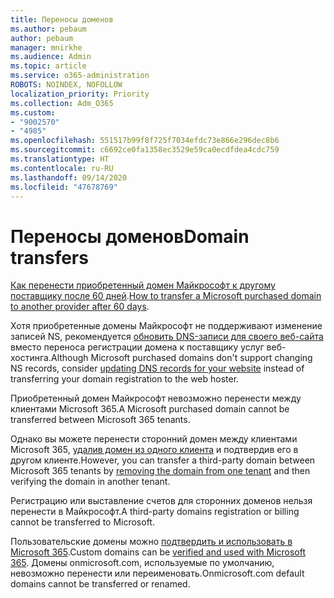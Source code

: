 ```yaml
---
title: Переносы доменов
ms.author: pebaum
author: pebaum
manager: mnirkhe
ms.audience: Admin
ms.topic: article
ms.service: o365-administration
ROBOTS: NOINDEX, NOFOLLOW
localization_priority: Priority
ms.collection: Adm_O365
ms.custom:
- "9002570"
- "4985"
ms.openlocfilehash: 551517b99f8f725f7034efdc73e866e296dec8b6
ms.sourcegitcommit: c6692ce0fa1358ec3529e59ca0ecdfdea4cdc759
ms.translationtype: HT
ms.contentlocale: ru-RU
ms.lasthandoff: 09/14/2020
ms.locfileid: "47678769"
---
```

# <a name="domain-transfers"></a><span data-ttu-id="4eb95-102">Переносы доменов</span><span class="sxs-lookup"><span data-stu-id="4eb95-102">Domain transfers</span></span>

<span data-ttu-id="4eb95-103">[Как перенести приобретенный домен Майкрософт к другому поставщику после 60 дней](https://docs.microsoft.com/microsoft-365/admin/get-help-with-domains/transfer-a-domain-from-microsoft-to-another-host).</span><span class="sxs-lookup"><span data-stu-id="4eb95-103">[How to transfer a Microsoft purchased domain to another provider after 60 days](https://docs.microsoft.com/microsoft-365/admin/get-help-with-domains/transfer-a-domain-from-microsoft-to-another-host).</span></span>

<span data-ttu-id="4eb95-104">Хотя приобретенные домены Майкрософт не поддерживают изменение записей NS, рекомендуется [обновить DNS-записи для своего веб-сайта](https://docs.microsoft.com/microsoft-365/admin/dns/update-dns-records-to-retain-current-hosting-provider?view=o365-worldwide) вместо переноса регистрации домена к поставщику услуг веб-хостинга.</span><span class="sxs-lookup"><span data-stu-id="4eb95-104">Although Microsoft purchased domains don't support changing NS records, consider [updating DNS records for your website](https://docs.microsoft.com/microsoft-365/admin/dns/update-dns-records-to-retain-current-hosting-provider?view=o365-worldwide) instead of transferring your domain registration to the web hoster.</span></span>

<span data-ttu-id="4eb95-105">Приобретенный домен Майкрософт невозможно перенести между клиентами Microsoft 365.</span><span class="sxs-lookup"><span data-stu-id="4eb95-105">A Microsoft purchased domain cannot be transferred between Microsoft 365 tenants.</span></span>

<span data-ttu-id="4eb95-106">Однако вы можете перенести сторонний домен между клиентами Microsoft 365, [удалив домен из одного клиента](https://docs.microsoft.com/microsoft-365/admin/get-help-with-domains/remove-a-domain?view=o365-worldwide) и подтвердив его в другом клиенте.</span><span class="sxs-lookup"><span data-stu-id="4eb95-106">However, you can transfer a third-party domain between Microsoft 365 tenants by [removing the domain from one tenant](https://docs.microsoft.com/microsoft-365/admin/get-help-with-domains/remove-a-domain?view=o365-worldwide) and then verifying the domain in another tenant.</span></span>

<span data-ttu-id="4eb95-107">Регистрацию или выставление счетов для сторонних доменов нельзя перенести в Майкрософт.</span><span class="sxs-lookup"><span data-stu-id="4eb95-107">A third-party domains registration or billing cannot be transferred to Microsoft.</span></span>

<span data-ttu-id="4eb95-108">Пользовательские домены можно [подтвердить и использовать в Microsoft 365](https://docs.microsoft.com/microsoft-365/admin/setup/add-domain?view=o365-worldwide).</span><span class="sxs-lookup"><span data-stu-id="4eb95-108">Custom domains can be  [verified and used with Microsoft 365](https://docs.microsoft.com/microsoft-365/admin/setup/add-domain?view=o365-worldwide).</span></span> <span data-ttu-id="4eb95-109">Домены onmicrosoft.com, используемые по умолчанию, невозможно перенести или переименовать.</span><span class="sxs-lookup"><span data-stu-id="4eb95-109">Onmicrosoft.com default domains cannot be transferred or renamed.</span></span>
